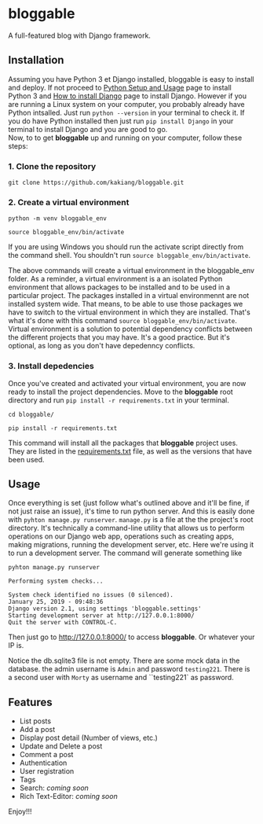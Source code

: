# bloggable
A full-featured blog with Django framework. 

## Installation
Assuming you have Python 3 et Django installed, bloggable is easy to install and deploy. If not proceed to [Python Setup and Usage](https://docs.python.org/3/using/index.html) page to install Python 3 and [How to install Django](https://docs.djangoproject.com/en/2.1/topics/install/) page to install Django. However if you are running a Linux system on your computer, you probably already have Python intsalled. Just run `python --version` in your terminal to check it. If you do have Python installed then just run `pip install Django` in your terminal to install Django and you are good to go.  
Now, to to get __bloggable__ up and running on your computer, follow these steps:

### 1. Clone the repository 
```
git clone https://github.com/kakiang/bloggable.git
```
### 2. Create a virtual environment
```
python -m venv bloggable_env

source bloggable_env/bin/activate
```
If you are using Windows you should run the activate script directly from the command shell. You shouldn't run `source bloggable_env/bin/activate`. 

The above commands will create a virtual environment in the bloggable_env folder. As a reminder, a virtual environment is a an isolated Python environment that allows packages to be installed and to be used in a particular project. The packages installed in a virtual environmennt are not  installed system wide. That means, to be able to use those packages we have to switch to the virtual environment in which they are installed. That's what it's done with this command `source bloggable_env/bin/activate`. Virtual environment is a solution to potential dependency conflicts between the different projects that you may have. It's a good practice. But it's optional, as long as you don't have depedenncy conflicts.  

### 3. Install depedencies

Once you've created and activated your virtual environment, you are now ready to install the project dependencies. Move to the __bloggable__ root directory and run `pip install -r requirements.txt` in your terminal.
```
cd bloggable/

pip install -r requirements.txt
```
 This command will install all the packages that __bloggable__ project uses. They are listed in the [requirements.txt](https://github.com/kakiang/bloggable/blob/master/requirements.txt) file, as well as the versions that have been used.

 ## Usage

 Once everything is set (just follow what's outlined above and it'll be fine, if not just raise an issue), it's time to run python server. And this is easily done with `pyhton manage.py runserver`. `manage.py` is a file at the the project's root directory. It's technically a command-line utility that allows us to perform operations on our Django web app, operations such as creating apps, making migrations, running the development server, etc. Here we're using it to run a development server. The command will generate something like
 ```
pyhton manage.py runserver

Performing system checks...

System check identified no issues (0 silenced).
January 25, 2019 - 09:48:36
Django version 2.1, using settings 'bloggable.settings'
Starting development server at http://127.0.0.1:8000/
Quit the server with CONTROL-C.
```
Then just go to http://127.0.0.1:8000/ to access __bloggable__. Or whatever your IP is.

Notice the db.sqlite3 file is not empty. There are some mock data in the database. the admin username is `Admin` and password `testing221`. There is a second user with `Morty` as username and ``testing221` as password.

## Features
- List posts
- Add a post
- Display post detail (Number of views, etc.)
- Update and Delete a post
- Comment a post
- Authentication
- User registration
- Tags
- Search: _coming soon_
- Rich Text-Editor: _coming soon_

Enjoy!!!
